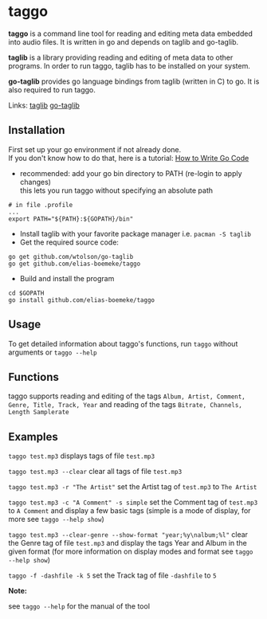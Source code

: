 # taggo

**taggo** is a command line tool for reading and editing meta data embedded
into audio files. It is written in go and depends on taglib and go-taglib.

**taglib** is a library providing reading and editing of meta data to other
programs. In order to run taggo, taglib has to be installed on your system.

**go-taglib** provides go language bindings from taglib (written in C) to go.
It is also required to run taggo.

Links: [taglib](https://taglib.org/) [go-taglib](https://github.com/wtolson/go-taglib)


## Installation

First set up your go environment if not already done.  
If you don't know how to do that, here is a tutorial:
[How to Write Go Code](https://golang.org/doc/code.html)

- recommended: add your go bin directory to PATH (re-login to apply changes)  
  this lets you run taggo without specifying an absolute path
```
# in file .profile
...
export PATH="${PATH}:${GOPATH}/bin"
```

- Install taglib with your favorite package manager i.e. `pacman -S taglib`
- Get the required source code:
```
go get github.com/wtolson/go-taglib
go get github.com/elias-boemeke/taggo
```

- Build and install the program
```
cd $GOPATH
go install github.com/elias-boemeke/taggo
```

## Usage

To get detailed information about taggo's functions, run
`taggo` without arguments or `taggo --help`


## Functions

taggo supports reading and editing of the tags
`Album, Artist, Comment, Genre, Title, Track, Year` and reading of the
tags `Bitrate, Channels, Length Samplerate`


## Examples

`taggo test.mp3` displays tags of file `test.mp3`

`taggo test.mp3 --clear` clear all tags of file `test.mp3`

`taggo test.mp3 -r "The Artist"` set the Artist tag of `test.mp3` to `The Artist`

`taggo test.mp3 -c "A Comment" -s simple` set the Comment tag of `test.mp3` to
`A Comment` and display a few basic tags (simple is a mode of display, for more
see `taggo --help show`)

`taggo test.mp3 --clear-genre --show-format "year;%y\nalbum;%l"` clear the Genre tag
of file `test.mp3` and display the tags Year and Album in the given format
(for more information on display modes and format see `taggo --help show`)

`taggo -f -dashfile -k 5` set the Track tag of file `-dashfile` to `5`

**Note:**

see `taggo --help` for the manual of the tool


